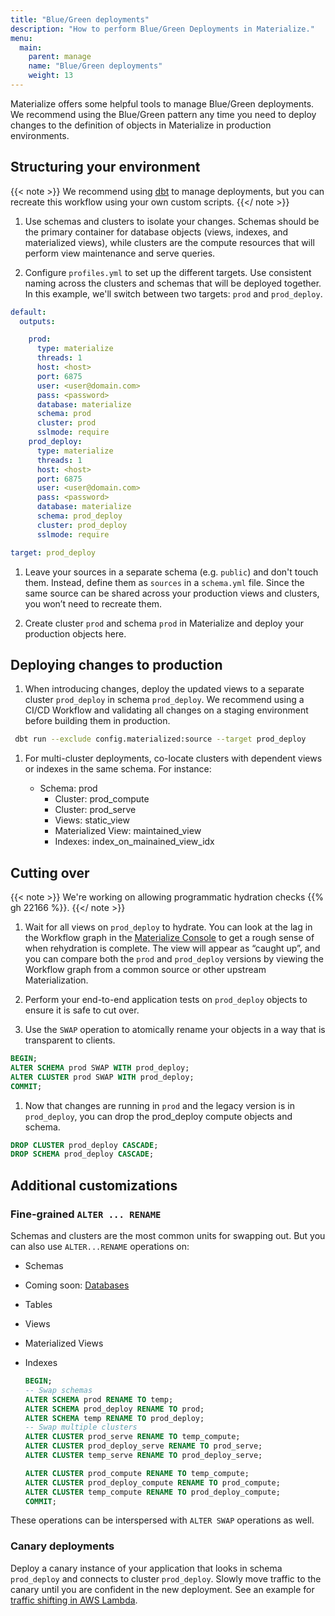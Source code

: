 ```yaml
---
title: "Blue/Green deployments"
description: "How to perform Blue/Green Deployments in Materialize."
menu:
  main:
    parent: manage
    name: "Blue/Green deployments"
    weight: 13
---
```


Materialize offers some helpful tools to manage Blue/Green deployments. We
recommend using the Blue/Green pattern any time you need to deploy changes to
the definition of objects in Materialize in production environments.

## Structuring your environment

{{< note >}}
We recommend using [dbt](../dbt/) to manage deployments, but you can recreate this
workflow using your own custom scripts.
{{</ note >}}

1. Use schemas and clusters to isolate your changes. Schemas should be the
primary container for database objects (views, indexes, and materialized
views), while clusters are the compute resources that will perform view
maintenance and serve queries.

1. Configure `profiles.yml` to set up the different targets. Use consistent
naming across the clusters and schemas that will be deployed together. In this
example, we'll switch between two targets: `prod` and `prod_deploy`.

  ```yaml
  default:
    outputs:

      prod:
        type: materialize
        threads: 1
        host: <host>
        port: 6875
        user: <user@domain.com>
        pass: <password>
        database: materialize
        schema: prod
        cluster: prod
        sslmode: require
      prod_deploy:
        type: materialize
        threads: 1
        host: <host>
        port: 6875
        user: <user@domain.com>
        pass: <password>
        database: materialize
        schema: prod_deploy
        cluster: prod_deploy
        sslmode: require

  target: prod_deploy
  ```

1. Leave your sources in a separate schema (e.g. `public`) and don't touch them.
Instead, define them as `sources` in a `schema.yml` file. Since the same source
can be shared across your production views and clusters, you won’t need to
recreate them.

1. Create cluster `prod` and schema `prod` in Materialize and deploy your
production objects here.

## Deploying changes to production

1. When introducing changes, deploy the updated views to a separate cluster
`prod_deploy` in schema `prod_deploy`. We recommend using a CI/CD Workflow and
validating all changes on a staging environment before building them in
production.

  ```bash
   dbt run --exclude config.materialized:source --target prod_deploy
  ```

1. For multi-cluster deployments, co-locate clusters with dependent views or
indexes in the same schema. For instance:

    - Schema: prod
        - Cluster: prod_compute
        - Cluster: prod_serve
        - Views: static_view
        - Materialized View: maintained_view
        - Indexes: index_on_mainained_view_idx

## Cutting over

{{< note >}}
We're working on allowing programmatic hydration checks {{% gh 22166 %}}.
{{</ note >}}

1. Wait for all views on `prod_deploy` to hydrate. You can look at the lag in
the Workflow graph in the [Materialize Console](https://console.materialize.com)
to get a rough sense of when rehydration is complete. The view will appear
as “caught up”, and you can compare both the `prod` and `prod_deploy` versions
by viewing the Workflow graph from a common source or other upstream
Materialization.

1. Perform your end-to-end application tests on `prod_deploy` objects to ensure
it is safe to cut over.

1. Use the `SWAP` operation to atomically rename your objects in a way that is
transparent to clients.

  ```sql
  BEGIN;
  ALTER SCHEMA prod SWAP WITH prod_deploy;
  ALTER CLUSTER prod SWAP WITH prod_deploy;
  COMMIT;
  ```

1. Now that changes are running in `prod` and the legacy version is in
`prod_deploy`, you can drop the prod_deploy compute objects and schema.

  ```sql
  DROP CLUSTER prod_deploy CASCADE;
  DROP SCHEMA prod_deploy CASCADE;
  ```

## Additional customizations

### Fine-grained `ALTER ... RENAME`

Schemas and clusters are the most common units for swapping out. But you can
also use `ALTER...RENAME` operations on:

- Schemas
- Coming soon: [Databases](https://github.com/MaterializeInc/materialize/issues/3680)
- Tables
- Views
- Materialized Views
- Indexes

  ```sql
  BEGIN;
  -- Swap schemas
  ALTER SCHEMA prod RENAME TO temp;
  ALTER SCHEMA prod_deploy RENAME TO prod;
  ALTER SCHEMA temp RENAME TO prod_deploy;
  -- Swap multiple clusters
  ALTER CLUSTER prod_serve RENAME TO temp_compute;
  ALTER CLUSTER prod_deploy_serve RENAME TO prod_serve;
  ALTER CLUSTER temp_serve RENAME TO prod_deploy_serve;

  ALTER CLUSTER prod_compute RENAME TO temp_compute;
  ALTER CLUSTER prod_deploy_compute RENAME TO prod_compute;
  ALTER CLUSTER temp_compute RENAME TO prod_deploy_compute;
  COMMIT;
  ```

These operations can be interspersed with `ALTER SWAP` operations as well.

### Canary deployments

Deploy a canary instance of your application that looks in schema `prod_deploy`
and connects to cluster `prod_deploy`. Slowly move traffic to the canary until
you are confident in the new deployment. See an example for [traffic shifting
in AWS Lambda](https://aws.amazon.com/blogs/compute/implementing-canary-deployments-of-aws-lambda-functions-with-alias-traffic-shifting/).
